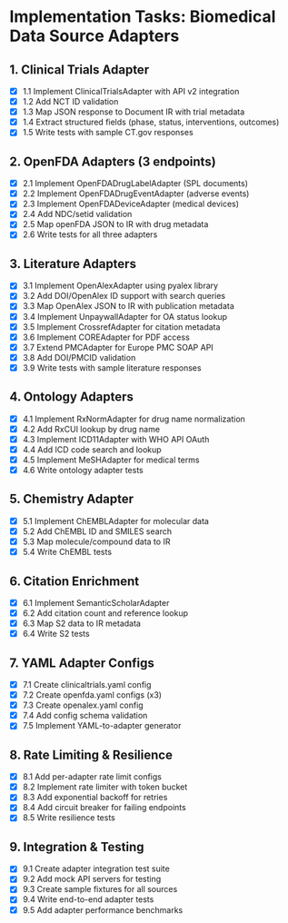 # Implementation Tasks: Biomedical Data Source Adapters

## 1. Clinical Trials Adapter

- [x] 1.1 Implement ClinicalTrialsAdapter with API v2 integration
- [x] 1.2 Add NCT ID validation
- [x] 1.3 Map JSON response to Document IR with trial metadata
- [x] 1.4 Extract structured fields (phase, status, interventions, outcomes)
- [x] 1.5 Write tests with sample CT.gov responses

## 2. OpenFDA Adapters (3 endpoints)

- [x] 2.1 Implement OpenFDADrugLabelAdapter (SPL documents)
- [x] 2.2 Implement OpenFDADrugEventAdapter (adverse events)
- [x] 2.3 Implement OpenFDADeviceAdapter (medical devices)
- [x] 2.4 Add NDC/setid validation
- [x] 2.5 Map openFDA JSON to IR with drug metadata
- [x] 2.6 Write tests for all three adapters

## 3. Literature Adapters

- [x] 3.1 Implement OpenAlexAdapter using pyalex library
- [x] 3.2 Add DOI/OpenAlex ID support with search queries
- [x] 3.3 Map OpenAlex JSON to IR with publication metadata
- [x] 3.4 Implement UnpaywallAdapter for OA status lookup
- [x] 3.5 Implement CrossrefAdapter for citation metadata
- [x] 3.6 Implement COREAdapter for PDF access
- [x] 3.7 Extend PMCAdapter for Europe PMC SOAP API
- [x] 3.8 Add DOI/PMCID validation
- [x] 3.9 Write tests with sample literature responses

## 4. Ontology Adapters

- [x] 4.1 Implement RxNormAdapter for drug name normalization
- [x] 4.2 Add RxCUI lookup by drug name
- [x] 4.3 Implement ICD11Adapter with WHO API OAuth
- [x] 4.4 Add ICD code search and lookup
- [x] 4.5 Implement MeSHAdapter for medical terms
- [x] 4.6 Write ontology adapter tests

## 5. Chemistry Adapter

- [x] 5.1 Implement ChEMBLAdapter for molecular data
- [x] 5.2 Add ChEMBL ID and SMILES search
- [x] 5.3 Map molecule/compound data to IR
- [x] 5.4 Write ChEMBL tests

## 6. Citation Enrichment

- [x] 6.1 Implement SemanticScholarAdapter
- [x] 6.2 Add citation count and reference lookup
- [x] 6.3 Map S2 data to IR metadata
- [x] 6.4 Write S2 tests

## 7. YAML Adapter Configs

- [x] 7.1 Create clinicaltrials.yaml config
- [x] 7.2 Create openfda.yaml configs (x3)
- [x] 7.3 Create openalex.yaml config
- [x] 7.4 Add config schema validation
- [x] 7.5 Implement YAML-to-adapter generator

## 8. Rate Limiting & Resilience

- [x] 8.1 Add per-adapter rate limit configs
- [x] 8.2 Implement rate limiter with token bucket
- [x] 8.3 Add exponential backoff for retries
- [x] 8.4 Add circuit breaker for failing endpoints
- [x] 8.5 Write resilience tests

## 9. Integration & Testing

- [x] 9.1 Create adapter integration test suite
- [x] 9.2 Add mock API servers for testing
- [x] 9.3 Create sample fixtures for all sources
- [x] 9.4 Write end-to-end adapter tests
- [x] 9.5 Add adapter performance benchmarks

